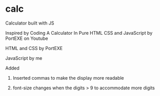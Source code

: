 # calc
Calculator built with JS

Inspired by Coding A Calculator In Pure HTML CSS and JavaScript by PortEXE on Youtube

HTML and CSS by PortEXE

JavaScript by me

Added
1) Inserted commas to make the display more readable

2) font-size changes when the digits > 9 to accommodate more digits
